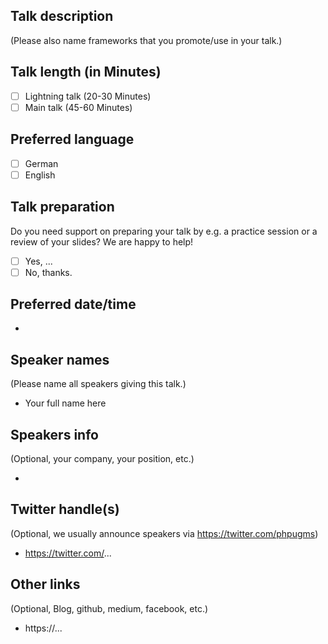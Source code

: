## Talk description
(Please also name frameworks that you promote/use in your talk.)

## Talk length (in Minutes)

- [ ] Lightning talk (20-30 Minutes)
- [ ] Main talk (45-60 Minutes)

## Preferred language

- [ ] German
- [ ] English

## Talk preparation

Do you need support on preparing your talk by e.g. a practice session or a review of your slides? 
We are happy to help!

- [ ] Yes, ...
- [ ] No, thanks.

## Preferred date/time

- 

## Speaker names
(Please name all speakers giving this talk.)

- Your full name here

## Speakers info
(Optional, your company, your position, etc.)

- 

## Twitter handle(s)
(Optional, we usually announce speakers via https://twitter.com/phpugms)

- https://twitter.com/...

## Other links
(Optional, Blog, github, medium, facebook, etc.)

- https://...
